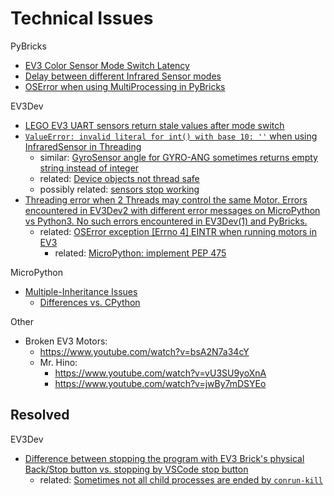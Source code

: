 # Technical Issues

PyBricks
- [EV3 Color Sensor Mode Switch Latency](https://github.com/pybricks/support/issues/14)
- [Delay between different Infrared Sensor modes](https://github.com/pybricks/support/issues/62)
- [OSError when using MultiProcessing in PyBricks](https://github.com/pybricks/support/issues/80)

EV3Dev
- [LEGO EV3 UART sensors return stale values after mode switch](https://github.com/ev3dev/ev3dev/issues/1401)
- [`ValueError: invalid literal for int() with base 10: ''` when using InfraredSensor in Threading](https://github.com/ev3dev/ev3dev-lang-python/issues/746)
  - similar: [GyroSensor angle for GYRO-ANG sometimes returns empty string instead of integer](https://github.com/ev3dev/ev3dev/issues/1269)
  - related: [Device objects not thread safe](https://github.com/ev3dev/ev3dev-lang-python/issues/704)
  - possibly related: [sensors stop working](https://github.com/ev3dev/ev3dev/issues/1083)
- [Threading error when 2 Threads may control the same Motor. Errors encountered in EV3Dev2 with different error messages on MicroPython vs Python3. No such errors encountered in EV3Dev(1) and PyBricks.](https://github.com/ev3dev/ev3dev-lang-python/issues/750)
  - related: [OSError exception [Errno 4] EINTR when running motors in EV3](https://github.com/ev3dev/ev3dev-lang-python/issues/727)
    - related: [MicroPython: implement PEP 475](https://github.com/micropython/micropython/pull/5723)

MicroPython
- [Multiple-Inheritance Issues](https://github.com/micropython/micropython/search?q=%22multiple+inheritance%22&state=open&type=Issues)
  - [Differences vs. CPython](https://docs.micropython.org/en/latest/genrst/core_language.html#classes)

Other
- Broken EV3 Motors:
  - https://www.youtube.com/watch?v=bsA2N7a34cY
  - Mr. Hino:
    - https://www.youtube.com/watch?v=vU3SU9yoXnA
    - https://www.youtube.com/watch?v=jwBy7mDSYEo


## Resolved

EV3Dev
- [Difference between stopping the program with EV3 Brick's physical Back/Stop button vs. stopping by VSCode stop button](https://github.com/ev3dev/vscode-ev3dev-browser/issues/103)
  - related: [Sometimes not all child processes are ended by `conrun-kill`](https://github.com/ev3dev/ev3dev/issues/1422)
